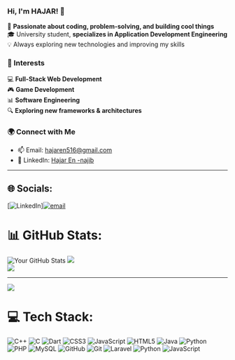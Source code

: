 ### Hi, I'm HAJAR! 👋  

🚀 **Passionate about coding, problem-solving, and building cool things**  
🎓 University student, **specializes in Application Development Engineering**   
💡 Always exploring new technologies and improving my skills  

### 📌 Interests  
💻 **Full-Stack Web Development** </br>
🎮 **Game Development** </br>
📊 **Software Engineering**  </br>
🔍 **Exploring new frameworks & architectures**  </br>

### 🌍 Connect with Me  
- 📫 Email: hajaren516@gmail.com 
- 💼 LinkedIn: [Hajar En -najib](https://www.linkedin.com/in/hajar-en-najib-8b6485298/)
---




## 🌐 Socials:
[![LinkedIn](https://img.shields.io/badge/LinkedIn-%230077B5.svg?logo=linkedin&logoColor=white)][![email](https://img.shields.io/badge/Email-D14836?logo=gmail&logoColor=white)](mailto:hajaren516@gmail.com) 


# 📊 GitHub Stats:
![Your GitHub Stats](https://github-readme-stats.vercel.app/api?username=hajar-ennajib&count_private=true&show_icons=true&theme=radical)
![](https://github-readme-streak-stats.herokuapp.com/?user=hajar-ennajib&theme=dark&hide_border=true)</br>
![](https://github-readme-stats.vercel.app/api/top-langs/?username=hajar-ennajib&theme=dark&hide_border=true&include_all_commits=false&count_private=false&layout=compact)

---
[![](https://visitcount.itsvg.in/api?id=hajar-ennajib&icon=0&color=0)](https://visitcount.itsvg.in)




# 💻 Tech Stack:
![C++](https://img.shields.io/badge/c++-%2300599C.svg?style=for-the-badge&logo=c%2B%2B&logoColor=white) ![C](https://img.shields.io/badge/c-%2300599C.svg?style=for-the-badge&logo=c&logoColor=white) ![Dart](https://img.shields.io/badge/dart-%230175C2.svg?style=for-the-badge&logo=dart&logoColor=white) ![CSS3](https://img.shields.io/badge/css3-%231572B6.svg?style=for-the-badge&logo=css3&logoColor=white) ![JavaScript](https://img.shields.io/badge/javascript-%23323330.svg?style=for-the-badge&logo=javascript&logoColor=%23F7DF1E) ![HTML5](https://img.shields.io/badge/html5-%23E34F26.svg?style=for-the-badge&logo=html5&logoColor=white) ![Java](https://img.shields.io/badge/java-%23ED8B00.svg?style=for-the-badge&logo=openjdk&logoColor=white) ![Python](https://img.shields.io/badge/python-3670A0?style=for-the-badge&logo=python&logoColor=ffdd54) ![PHP](https://img.shields.io/badge/php-%23777BB4.svg?style=for-the-badge&logo=php&logoColor=white) ![MySQL](https://img.shields.io/badge/mysql-4479A1.svg?style=for-the-badge&logo=mysql&logoColor=white) ![GitHub](https://img.shields.io/badge/github-%23121011.svg?style=for-the-badge&logo=github&logoColor=white) ![Git](https://img.shields.io/badge/git-%23F05033.svg?style=for-the-badge&logo=git&logoColor=white) ![Laravel](https://img.shields.io/badge/laravel-%23FF2D20.svg?style=for-the-badge&logo=laravel&logoColor=white) ![Python](https://img.shields.io/badge/python-3670A0?style=for-the-badge&logo=python&logoColor=ffdd54) ![JavaScript](https://img.shields.io/badge/javascript-%23323330.svg?style=for-the-badge&logo=javascript&logoColor=%23F7DF1E)
